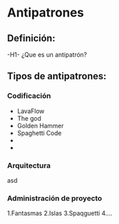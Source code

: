 # Antipatrones
## Definición:
-H1- ¿Que es un antipatrón?
## Tipos de antipatrones:
### Codificación
- LavaFlow
- The god
- Golden Hammer
- Spaghetti Code
-
-

### Arquitectura
asd
### Administración de proyecto


1.Fantasmas
2.Islas
3.Spaqguetti
4....
